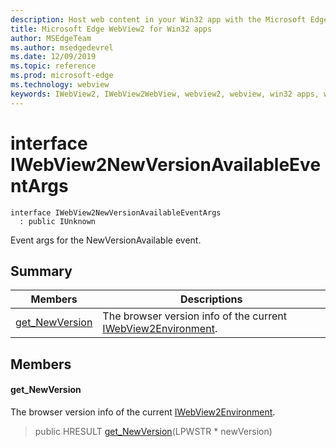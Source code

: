 ```yaml
---
description: Host web content in your Win32 app with the Microsoft Edge WebView2 control
title: Microsoft Edge WebView2 for Win32 apps
author: MSEdgeTeam
ms.author: msedgedevrel
ms.date: 12/09/2019
ms.topic: reference
ms.prod: microsoft-edge
ms.technology: webview
keywords: IWebView2, IWebView2WebView, webview2, webview, win32 apps, win32, edge
---
```


# interface IWebView2NewVersionAvailableEventArgs 

```
interface IWebView2NewVersionAvailableEventArgs
  : public IUnknown
```

Event args for the NewVersionAvailable event.

## Summary

 Members                        | Descriptions
--------------------------------|---------------------------------------------
[get_NewVersion](#get_newversion) | The browser version info of the current [IWebView2Environment](IWebView2Environment.md#iwebview2environment).

## Members

#### get_NewVersion 

The browser version info of the current [IWebView2Environment](IWebView2Environment.md#iwebview2environment).

> public HRESULT [get_NewVersion](#get_newversion)(LPWSTR * newVersion)

